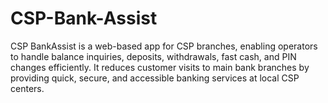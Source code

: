 # CSP-Bank-Assist
CSP BankAssist is a web-based app for CSP branches, enabling operators to handle balance inquiries, deposits, withdrawals, fast cash, and PIN changes efficiently. It reduces customer visits to main bank branches by providing quick, secure, and accessible banking services at local CSP centers.

